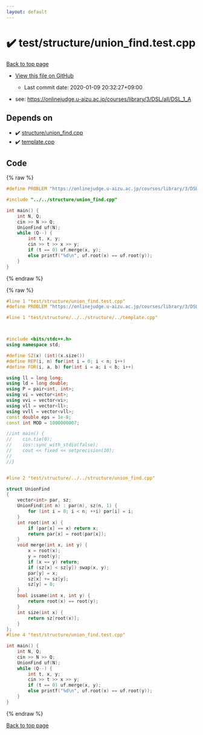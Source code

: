 ```yaml
---
layout: default
---
```


<!-- mathjax config similar to math.stackexchange -->
<script type="text/javascript" async
  src="https://cdnjs.cloudflare.com/ajax/libs/mathjax/2.7.5/MathJax.js?config=TeX-MML-AM_CHTML">
</script>
<script type="text/x-mathjax-config">
  MathJax.Hub.Config({
    TeX: { equationNumbers: { autoNumber: "AMS" }},
    tex2jax: {
      inlineMath: [ ['$','$'] ],
      processEscapes: true
    },
    "HTML-CSS": { matchFontHeight: false },
    displayAlign: "left",
    displayIndent: "2em"
  });
</script>

<script type="text/javascript" src="https://cdnjs.cloudflare.com/ajax/libs/jquery/3.4.1/jquery.min.js"></script>
<script src="https://cdn.jsdelivr.net/npm/jquery-balloon-js@1.1.2/jquery.balloon.min.js" integrity="sha256-ZEYs9VrgAeNuPvs15E39OsyOJaIkXEEt10fzxJ20+2I=" crossorigin="anonymous"></script>
<script type="text/javascript" src="../../../assets/js/copy-button.js"></script>
<link rel="stylesheet" href="../../../assets/css/copy-button.css" />


# :heavy_check_mark: test/structure/union_find.test.cpp

<a href="../../../index.html">Back to top page</a>

* <a href="{{ site.github.repository_url }}/blob/master/test/structure/union_find.test.cpp">View this file on GitHub</a>
    - Last commit date: 2020-01-09 20:32:27+09:00


* see: <a href="https://onlinejudge.u-aizu.ac.jp/courses/library/3/DSL/all/DSL_1_A">https://onlinejudge.u-aizu.ac.jp/courses/library/3/DSL/all/DSL_1_A</a>


## Depends on

* :heavy_check_mark: <a href="../../../library/structure/union_find.cpp.html">structure/union_find.cpp</a>
* :heavy_check_mark: <a href="../../../library/template.cpp.html">template.cpp</a>


## Code

<a id="unbundled"></a>
{% raw %}
```cpp
#define PROBLEM "https://onlinejudge.u-aizu.ac.jp/courses/library/3/DSL/all/DSL_1_A"

#include "../../structure/union_find.cpp"

int main() {
    int N, Q;
    cin >> N >> Q;
    UnionFind uf(N);
    while (Q--) {
        int t, x, y;
        cin >> t >> x >> y;
        if (t == 0) uf.merge(x, y);
        else printf("%d\n", uf.root(x) == uf.root(y));
    }
}

```
{% endraw %}

<a id="bundled"></a>
{% raw %}
```cpp
#line 1 "test/structure/union_find.test.cpp"
#define PROBLEM "https://onlinejudge.u-aizu.ac.jp/courses/library/3/DSL/all/DSL_1_A"

#line 1 "test/structure/../../structure/../template.cpp"



#include <bits/stdc++.h>
using namespace std;

#define SZ(x) (int)(x.size())
#define REP(i, n) for(int i = 0; i < n; i++)
#define FOR(i, a, b) for(int i = a; i < b; i++)

using ll = long long;
using ld = long double;
using P = pair<int, int>;
using vi = vector<int>;
using vvi = vector<vi>;
using vll = vector<ll>;
using vvll = vector<vll>;
const double eps = 1e-8;
const int MOD = 1000000007;

//int main() {
//    cin.tie(0);
//    ios::sync_with_stdio(false);
//    cout << fixed << setprecision(10);
//
//}


#line 2 "test/structure/../../structure/union_find.cpp"

struct UnionFind
{
    vector<int> par, sz;
    UnionFind(int n) : par(n), sz(n, 1) {
        for (int i = 0; i < n; ++i) par[i] = i;
    }
    int root(int x) {
        if (par[x] == x) return x;
        return par[x] = root(par[x]);
    }
    void merge(int x, int y) {
        x = root(x);
        y = root(y);
        if (x == y) return;
        if (sz[x] < sz[y]) swap(x, y);
        par[y] = x;
        sz[x] += sz[y];
        sz[y] = 0;
    }
    bool issame(int x, int y) {
        return root(x) == root(y);
    }
    int size(int x) {
        return sz[root(x)];
    }
};
#line 4 "test/structure/union_find.test.cpp"

int main() {
    int N, Q;
    cin >> N >> Q;
    UnionFind uf(N);
    while (Q--) {
        int t, x, y;
        cin >> t >> x >> y;
        if (t == 0) uf.merge(x, y);
        else printf("%d\n", uf.root(x) == uf.root(y));
    }
}

```
{% endraw %}

<a href="../../../index.html">Back to top page</a>

